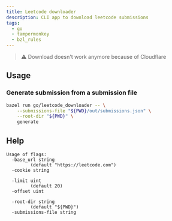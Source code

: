 ```yaml
---
title: Leetcode downloader
description: CLI app to download leetcode submissions
tags:
  - go
  - tampermonkey
  - bzl_rules
---
```


> :warning: Download doesn't work anymore because of Cloudflare

## Usage

### Generate submission from a submission file

```sh
bazel run go/leetcode_downloader -- \
    --submissions-file "${PWD}/out/submissions.json" \
    --root-dir "${PWD}" \
    generate
```

## Help

```
Usage of flags:
  -base_url string
    	 (default "https://leetcode.com")
  -cookie string

  -limit uint
    	 (default 20)
  -offset uint

  -root-dir string
    	 (default "${PWD}")
  -submissions-file string
```
